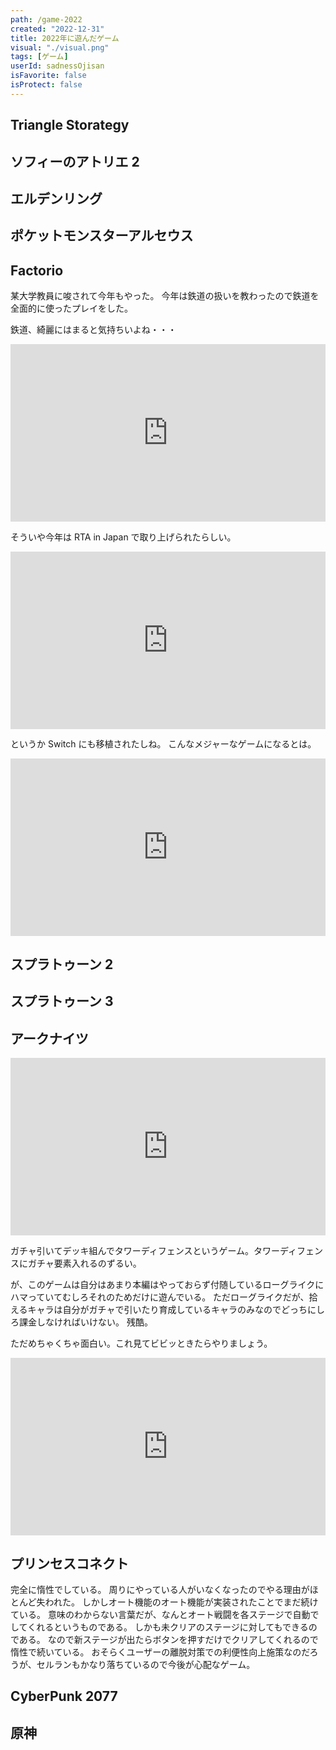 ```yaml
---
path: /game-2022
created: "2022-12-31"
title: 2022年に遊んだゲーム
visual: "./visual.png"
tags: [ゲーム]
userId: sadnessOjisan
isFavorite: false
isProtect: false
---
```


## Triangle Storategy

## ソフィーのアトリエ 2

## エルデンリング

## ポケットモンスターアルセウス

## Factorio

某大学教員に唆されて今年もやった。
今年は鉄道の扱いを教わったので鉄道を全面的に使ったプレイをした。

鉄道、綺麗にはまると気持ちいよね・・・

<div style="left: 0; width: 100%; height: 0; position: relative; padding-bottom: 56.25%;"><iframe src="https://www.youtube.com/embed/gmV0mkNOkSA" style="top: 0; left: 0; width: 100%; height: 100%; position: absolute; border: 0;" allowfullscreen scrolling="no" allow="accelerometer; clipboard-write; encrypted-media; gyroscope; picture-in-picture;"></iframe>
</div>

そういや今年は RTA in Japan で取り上げられたらしい。

<div style="left: 0; width: 100%; height: 0; position: relative; padding-bottom: 56.25%;"><iframe src="https://www.youtube.com/embed/Fn01W8FRRFo" style="top: 0; left: 0; width: 100%; height: 100%; position: absolute; border: 0;" allowfullscreen scrolling="no" allow="accelerometer; clipboard-write; encrypted-media; gyroscope; picture-in-picture;"></iframe>
</div>

というか Switch にも移植されたしね。
こんなメジャーなゲームになるとは。

<div style="left: 0; width: 100%; height: 0; position: relative; padding-bottom: 56.25%;"><iframe src="https://www.youtube.com/embed/yaOAU6ampK0" style="top: 0; left: 0; width: 100%; height: 100%; position: absolute; border: 0;" allowfullscreen scrolling="no" allow="accelerometer; clipboard-write; encrypted-media; gyroscope; picture-in-picture;"></iframe>
</div>

## スプラトゥーン 2

## スプラトゥーン 3

## アークナイツ

<div style="left: 0; width: 100%; height: 0; position: relative; padding-bottom: 56.25%;"><iframe src="https://www.youtube.com/embed/19iFp7m9dAY" style="top: 0; left: 0; width: 100%; height: 100%; position: absolute; border: 0;" allowfullscreen scrolling="no" allow="accelerometer; clipboard-write; encrypted-media; gyroscope; picture-in-picture;"></iframe>
</div>

ガチャ引いてデッキ組んでタワーディフェンスというゲーム。タワーディフェンスにガチャ要素入れるのずるい。

が、このゲームは自分はあまり本編はやっておらず付随しているローグライクにハマっていてむしろそれのためだけに遊んでいる。
ただローグライクだが、拾えるキャラは自分がガチャで引いたり育成しているキャラのみなのでどっちにしろ課金しなければいけない。
残酷。

ただめちゃくちゃ面白い。これ見てビビッときたらやりましょう。

<div style="left: 0; width: 100%; height: 0; position: relative; padding-bottom: 56.25%;"><iframe src="https://www.youtube.com/embed/RnrXD9wmIRc" style="top: 0; left: 0; width: 100%; height: 100%; position: absolute; border: 0;" allowfullscreen scrolling="no" allow="accelerometer; clipboard-write; encrypted-media; gyroscope; picture-in-picture;"></iframe>
</div>

## プリンセスコネクト

完全に惰性でしている。
周りにやっている人がいなくなったのでやる理由がほとんど失われた。
しかしオート機能のオート機能が実装されたことでまだ続けている。
意味のわからない言葉だが、なんとオート戦闘を各ステージで自動でしてくれるというものである。
しかも未クリアのステージに対してもできるのである。
なので新ステージが出たらボタンを押すだけでクリアしてくれるので惰性で続いている。
おそらくユーザーの離脱対策での利便性向上施策なのだろうが、セルランもかなり落ちているので今後が心配なゲーム。

## CyberPunk 2077

## 原神
